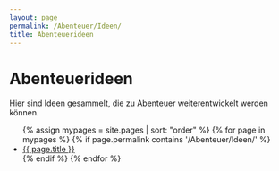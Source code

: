 ```yaml
---
layout: page
permalink: /Abenteuer/Ideen/
title: Abenteuerideen
---
```


# Abenteuerideen

Hier sind Ideen gesammelt, die zu Abenteuer weiterentwickelt werden können.

<ul>
  {% assign mypages = site.pages | sort: "order" %}
    {% for page in mypages %}
        {% if page.permalink contains '/Abenteuer/Ideen/' %}
            <li><a href="{{ page.url | absolute_url }}">{{ page.title }}</a></li>
        {% endif %}
    {% endfor %}
</ul>
